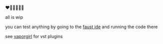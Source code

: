 ❤️🧡💛💚💙💜

all is wip

you can test anything by going to the [faust ide](https://faustide.grame.fr/) and running the code there

see [vaporgirl](https://github.com/tomara-x/vaporgirl) for vst plugins
